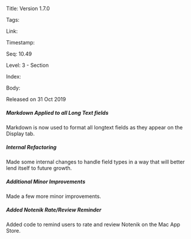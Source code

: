 Title: Version 1.7.0 

Tags:  

Link: 

Timestamp:  

Seq: 10.49 

Level: 3 - Section 

Index:  

Body: 

Released on 31 Oct 2019
 
##### Markdown Applied to all Long Text fields

Markdown is now used to format all longtext fields as they appear on the Display tab.

 
##### Internal Refactoring

Made some internal changes to handle field types in a way that will better lend itself to future growth. 

 
##### Additional Minor Improvements

Made a few more minor improvements. 

 
##### Added Notenik Rate/Review Reminder

Added code to remind users to rate and review Notenik on the Mac App Store. 

